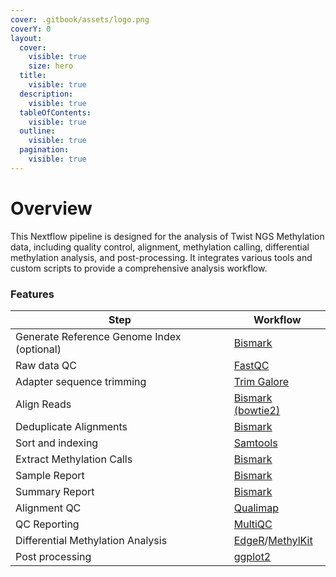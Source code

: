 ```yaml
---
cover: .gitbook/assets/logo.png
coverY: 0
layout:
  cover:
    visible: true
    size: hero
  title:
    visible: true
  description:
    visible: true
  tableOfContents:
    visible: true
  outline:
    visible: true
  pagination:
    visible: true
---
```


# Overview

This Nextflow pipeline is designed for the analysis of Twist NGS Methylation data, including quality control, alignment, methylation calling, differential methylation analysis, and post-processing. It integrates various tools and custom scripts to provide a comprehensive analysis workflow.



### Features

| Step                                       | Workflow                                                                                                                                                    |
| ------------------------------------------ | ----------------------------------------------------------------------------------------------------------------------------------------------------------- |
| Generate Reference Genome Index (optional) | [Bismark](http://felixkrueger.github.io/Bismark/bismark/genome_preparation/)                                                                                |
| Raw data QC                                | [FastQC](https://www.bioinformatics.babraham.ac.uk/projects/fastqc/)                                                                                        |
| Adapter sequence trimming                  | [Trim Galore](https://www.bioinformatics.babraham.ac.uk/projects/trim_galore/)                                                                              |
| Align Reads                                | [Bismark (bowtie2)](http://felixkrueger.github.io/Bismark/bismark/alignment/)                                                                               |
| Deduplicate Alignments                     | [Bismark](http://felixkrueger.github.io/Bismark/bismark/deduplication/)                                                                                     |
| Sort and indexing                          | [Samtools](http://www.htslib.org)                                                                                                                           |
| Extract Methylation Calls                  | [Bismark](http://felixkrueger.github.io/Bismark/bismark/methylation_extraction/)                                                                            |
| Sample Report                              | [Bismark](http://felixkrueger.github.io/Bismark/bismark/processing_report/)                                                                                 |
| Summary Report                             | [Bismark](http://felixkrueger.github.io/Bismark/bismark/summary_report/)                                                                                    |
| Alignment QC                               | [Qualimap](http://qualimap.conesalab.org)                                                                                                                   |
| QC Reporting                               | [MultiQC](https://seqera.io/multiqc/)                                                                                                                       |
| Differential Methylation Analysis          | [EdgeR](https://bioconductor.org/packages/release/bioc/html/edgeR.html)/[MethylKit](https://www.bioconductor.org/packages/release/bioc/html/methylKit.html) |
| Post processing                            | [ggplot2](https://ggplot2.tidyverse.org)                                                                                                                    |
